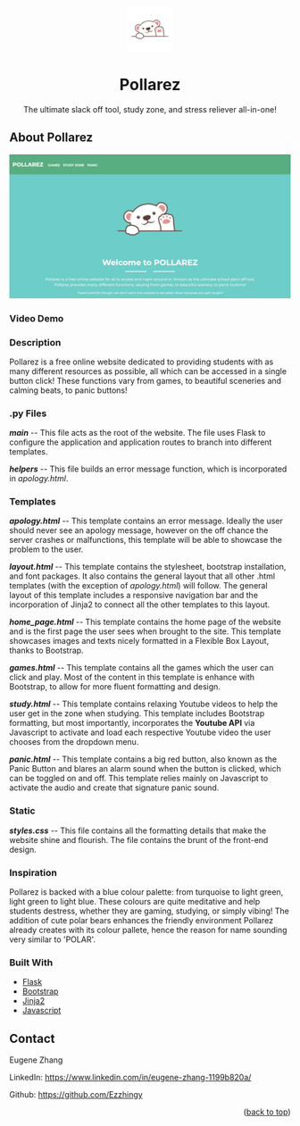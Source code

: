 <div id="top"></div>

<!-- PROJECT LOGO -->
<br />
<div align="center">
  <a href="https://cs50-pollarez.herokuapp.com/">
    <img src="app/static/wave.png" alt="Waving Polar Bear Clipart" width="80" height="80">
  </a>

  <h1 align="center">Pollarez</h1>

  <p align="center">
    The ultimate slack off tool, study zone, and stress reliever all-in-one!
  </p>
</div>

<!-- ABOUT THE PROJECT -->
## About Pollarez

[![Pollarez Screen Shot][product-screenshot]](https://cs50-pollarez.herokuapp.com/)

### Video Demo

### Description

Pollarez is a free online website dedicated to providing students with as many different resources as possible, all which can be accessed in a single button click! These functions vary from games, to beautiful sceneries and calming beats, to panic buttons!

### .py Files

__*main*__ -- This file acts as the root of the website. The file uses Flask to configure the application and application routes to branch into different templates.

__*helpers*__ -- This file builds an error message function, which is incorporated in *apology.html*.

### Templates

__*apology.html*__ -- This template contains an error message. Ideally the user should never see an apology message, however on the off chance the server crashes or malfunctions, this template will be able to showcase the problem to the user.

__*layout.html*__ -- This template contains the stylesheet, bootstrap installation, and font packages. It also contains the general layout that all other .html templates (with the exception of *apology.html*) will follow. The general layout of this template includes a responsive navigation bar and the incorporation of Jinja2 to connect all the other templates to this layout.

__*home_page.html*__ -- This template contains the home page of the website and is the first page the user sees when brought to the site. This template showcases images and texts nicely formatted in a Flexible Box Layout, thanks to Bootstrap.

__*games.html*__ -- This template contains all the games which the user can click and play. Most of the content in this template is enhance with Bootstrap, to allow for more fluent formatting and design.

__*study.html*__ -- This template contains relaxing Youtube videos to help the user get in the zone when studying. This template includes Bootstrap formatting, but most importantly, incorporates the **Youtube API** via Javascript to activate and load each respective Youtube video the user chooses from the dropdown menu.

__*panic.html*__ -- This template contains a big red button, also known as the Panic Button and blares an alarm sound when the button is clicked, which can be toggled on and off. This template relies mainly on Javascript to activate the audio and create that signature panic sound.

### Static

__*styles.css*__ -- This file contains all the formatting details that make the website shine and flourish. The file contains the brunt of the front-end design.

### Inspiration

Pollarez is backed with a blue colour palette: from turquoise to light green, light green to light blue. These colours are quite meditative and help students destress, whether they are gaming, studying, or simply vibing! The addition of cute polar bears enhances the friendly environment Pollarez already creates with its colour pallete, hence the reason for name sounding very similar to 'POLAR'.

### Built With

* [Flask](https://pypi.org/project/Flask/)
* [Bootstrap](https://getbootstrap.com)
* [Jinja2](https://pypi.org/project/Jinja2/)
* [Javascript](https://www.javascript.com/)

<!-- CONTACT -->
## Contact

Eugene Zhang

LinkedIn: https://www.linkedin.com/in/eugene-zhang-1199b820a/

Github: https://github.com/Ezzhingy

<p align="right">(<a href="#top">back to top</a>)</p>

<!-- MARKDOWN LINKS & IMAGES -->
[product-screenshot]: app/static/product_screenshot.png
